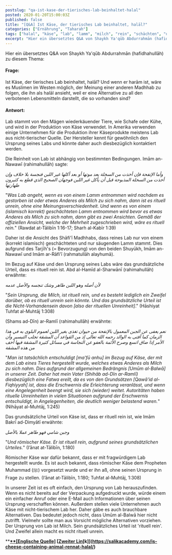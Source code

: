 ```yaml
---
postslug: "qa-ist-kase-der-tierisches-lab-beinhaltet-halal"
posted: 2020-01-20T15:00:03Z
published: false
title: "[Q&A] Ist Käse, der tierisches Lab beinhaltet, halāl?"
categories: ["Ernährung", "Taharah"]
tags: ["halal", "käse", "lab", "lamm", "milch", "rein", "schächten", "umum al balwa", "yaqub abdurrahman"]
excerpt: "Hier ein übersetztes Q&A von Shaykh Ya'qūb Abdurrahmān (hafidhahullāh) zu diesem Thema:Ist Käse, de..."
---
```


Hier ein übersetztes Q&A von Shaykh Ya'qūb Abdurrahmān (hafidhahullāh) zu diesem Thema:

#### Frage:

Ist Käse, der tierisches Lab beinhaltet, halāl? Und wenn er harām ist, wäre es Muslimen im Westen möglich, der Meinung einer anderen Madhhab zu folgen, die ihn als halāl ansieht, weil er eine Alternative zu all den verbotenen Lebensmitteln darstellt, die so vorhanden sind?

#### Antwort:

Lab stammt von den Mägen wiederkäuender Tiere, wie Schafe oder Kühe, und wird in der Produktion von Käse verwendet. In Amerika verwenden einige Unternehmen für die Produktion ihrer Käseprodukte meistens Lab aus nicht-tierischer Quelle. Der Hersteller kennt für gewöhnlich den Ursprung seines Labs und könnte daher auch diesbezüglich kontaktiert werden.

Die Reinheit von Lab ist abhängig von bestimmten Bedingungen. Imām an-Nawawī (rahimahullāh) sagte:

_وأما الإنفحة فإن أخذت من السخلة بعد موتها أو بعد أكلها غير اللبن فنجسة بلا خلاف وإن أخذت من السخلة المذبوحة قبل أن يأكل غير اللبن فوجهان الصحيح الذي قطع به كثيرون طهارتها_

"_Was Lab angeht, wenn es von einem Lamm entnommen wird nachdem es gestorben ist oder etwas Anderes als Milch zu sich nahm, dann ist es rituell unrein, ohne eine Meinungsverschiedenheit. Und wenn es von einem (islamisch korrekt) geschächteten Lamm entnommen wird bevor es etwas Anderes als Milch zu sich nahm, dann gibt es zwei Ansichten. Gemäß der offiziellen Ansicht, welche der Mehrheit zugeschrieben wird, wäre es rituell rein._" (Rawdat at-Tālibīn 1:16-17; Sharh al-Kabīr 1:39)

Daher ist die Ansicht des Shāfi'ī Madhhabs, dass reines Lab nur von einem (korrekt islamisch) geschächteten und nur säugenden Lamm stammt. Dies aufgrund des Tarjīh's (= Bevorzugung) von den beiden Shuyūkh, Imām an-Nawawī und Imām ar-Rāfi'ī (rahmatullāh alayhumā).

Im Bezug auf Käse und den Ursprung seines Labs wäre das grundsätzliche Urteil, dass es rituell rein ist. Abd al-Hamīd al-Sharwānī (rahimahullāh) erwähnte:

_لأن أصله وهو اللبن طاهر وشك تنجسه والأصل عدمه_

"_Sein Ursprung, die Milch, ist rituell rein, und es besteht lediglich ein Zweifel darüber, ob es rituell unrein sein könnte. Und das grundsätzliche Urteil ist die Nicht-Vorhandensein davon [also der rituellen Unreinheit]_." (Hāshiyat Tuhfat al-Muhtāj 1:308)

(Shams ad-Dīn) ar-Ramlī (rahimahullāh) erwähnte:

_نعم يعفى عن الجبن المعمول بالإنفحة من حيوان تغذى بغير اللبن لعموم البلوى به في هذا الزمان كما أفتى به الوالد رحمه الله تعالى إذ من القواعد أن المشقة تجلب التيسير وأن الأمر إذا ضاق اتسع وصرح الأئمة بالعفو عن النجاسة في مسائل كثيرة المشقة فيها أخف من هذه المشقة_

"_Man ist tatsächlich entschuldigt [ma'fū anhu] im Bezug auf Käse, der mit dem Lab eines Tieres hergestellt wurde, welches etwas Anderes als Milch zu sich nahm. Dies aufgrund der allgemeinen Bedrängnis [Umūm al-Balwā] in unserer Zeit. Daher hat mein Vater (Shihāb ad-Dīn ar-Ramlī) diesbezüglich eine Fatwa ereilt, da es von den Grundsätzen [Qawā'id al-Fiqhiyyah] ist, dass die Erschwernis die Erleichterung veranlässt, und wenn eine Angelegenheit beengt wird, sie sich (wieder) weitet. Autoritäten haben rituelle Unreinheiten in vielen Situationen aufgrund der Erschwernis entschuldigt, in Angelegenheiten, die deutlich weniger belastend waren._" (Nihāyat al-Muhtāj, 1:245)

Das grundsätzliche Urteil von Käse ist, dass er rituell rein ist, wie Imām Bakrī ad-Dimyātī erwähnte:

_وجبن شامي فهو طاهر عملا بالأصل_

"_Und römischer Käse. Er ist rituell rein, aufgrund seines grundsätzlichen Urteiles._" (I’ānat at-Tālibīn, 1:180)

Römischer Käse war dafür bekannt, dass er mit fragwürdigem Lab hergestellt wurde. Es ist auch bekannt, dass römischer Käse dem Propheten Muhammad (ﷺ) vorgesetzt wurde und er ihn aß, ohne seinen Ursprung in Frage zu stellen. (I’ānat at-Tālibīn, 1:180; Tuhfat al-Muhtāj, 1:308)

In unserer Zeit ist es oft einfach, den Ursprung von Lab herauszufinden. Wenn es nicht bereits auf der Verpackung aufgedruckt wurde, würde einem ein einfacher Anruf oder eine E-Mail auch Informationen über seinen Ursprung verschaffen können. Außerdem stellen viele Unternehmen auch Käse mit nicht-tierischem Lab her. Daher gäbe es auch brauchbare Alternativen. Das bedeutet jedoch nicht, dass Umūm al-Balwā hier nicht zutrifft. Vielmehr sollte man aus Vorsicht mögliche Alternativen vorziehen. Der Ursprung von Lab ist Milch. Sein grundsätzliches Urteil ist 'rituell rein'. Und Zweifel allein macht es nicht rituell unrein.

****[**[**Englische Quelle]**](https://salikacademy.com/is-cheese-containing-animal-rennat-halal/)
**[[Zweiter Lin](https://islamqa.org/shafii/shafiifiqh/30167)**[**k]**](https://salikacademy.com/is-cheese-containing-animal-rennat-halal/)**